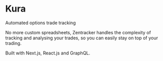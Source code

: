 # Kura

Automated options trade tracking

No more custom spreadsheets, Zentracker handles the complexity of tracking and analysing your trades, so you can easily stay on top of your trading.

Built with Next.js, React.js and GraphQL.

